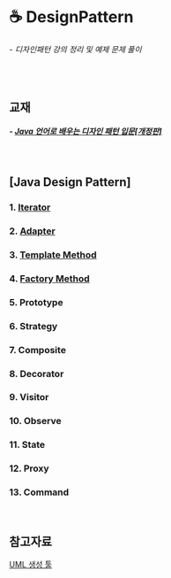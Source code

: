 # ☕ DesignPattern
###### - 디자인패턴 강의 정리 및 예제 문제 풀이
<br />

## 교재
##### - [Java 언어로 배우는 디자인 패턴 입문[개정판]](http://www.kyobobook.co.kr/product/detailViewKor.laf?mallGb=KOR&ejkGb=KOR&barcode=9788931436914)
<br />

## [Java Design Pattern]

### 1. [Iterator](./Iterator)
### 2. [Adapter](./Adapter)
### 3. [Template Method](./TemplateMethod)
### 4. [Factory Method](./FactoryMethod)
### 5. Prototype
### 6. Strategy
### 7. Composite
### 8. Decorator
### 9. Visitor
### 10. Observe
### 11. State
### 12. Proxy
### 13. Command
<br />

## 참고자료
[UML 생성 툴](https://app.diagrams.net/)
